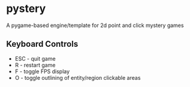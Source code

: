# pystery
A pygame-based engine/template for 2d point and click mystery games

## Keyboard Controls

- ESC - quit game
- R - restart game
- F - toggle FPS display
- O - toggle outlining of entity/region clickable areas
